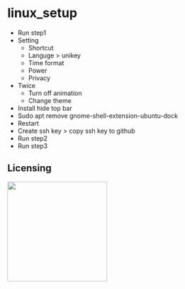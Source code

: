 # linux_setup

* Run step1
* Setting
	* Shortcut
	* Languge > unikey
	* Time format
	* Power
	* Privacy
* Twice
	* Turn off animation
	* Change theme
* Install hide top bar
* Sudo apt remove gnome-shell-extension-ubuntu-dock
* Restart
* Create ssh key > copy ssh key to github
* Run step2
* Run step3

Licensing
------

<img src="https://cdn-images-1.medium.com/max/1600/1*C87EjxGeMPrkTuVRVWVg4w.png" width="225"></img>
